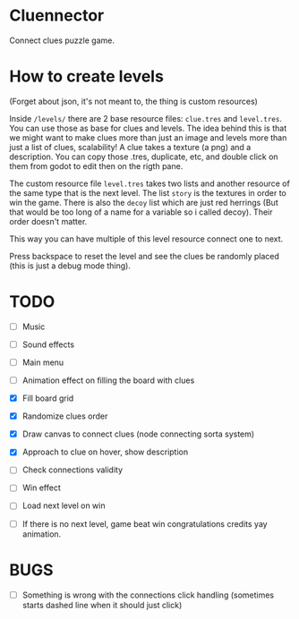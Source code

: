 # Cluennector

Connect clues puzzle game.

# How to create levels

(Forget about json, it's not meant to, the thing is custom resources)

Inside `/levels/` there are 2 base resource files: `clue.tres` and `level.tres`. You can use those as base for clues and levels. The idea behind this is that we might want to make clues more than just an image and levels more than just a list of clues, scalability! A clue takes a texture (a png) and a description. You can copy those .tres, duplicate, etc, and double click on them from godot to edit then on the rigth pane.

The custom resource file `level.tres` takes two lists and another resource of the same type that is the next level. The list `story` is the textures in order to win the game. There is also the `decoy` list which are just red herrings (But that would be too long of a name for a variable so i called decoy). Their order doesn't matter.

This way you can have multiple of this level resource connect one to next.


Press backspace to reset the level and see the clues be randomly placed (this is just a debug mode thing).

# TODO

- [ ] Music
- [ ] Sound effects
- [ ] Main menu
- [ ] Animation effect on filling the board with clues
- [x] Fill board grid
- [x] Randomize clues order
- [x] Draw canvas to connect clues (node connecting sorta system)
- [x] Approach to clue on hover, show description
- [ ] Check connections validity
- [ ] Win effect
- [ ] Load next level on win
- [ ] If there is no next level, game beat win congratulations credits yay animation.


# BUGS
- [ ] Something is wrong with the connections click handling (sometimes starts dashed line when it should just click)
